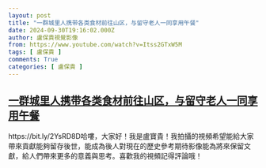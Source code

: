 ```yaml
---
layout: post
title: "一群城里人携带各类食材前往山区，与留守老人一同享用午餐"
date: 2024-09-30T19:16:02.000Z
author: 盧保貴視覺影像
from: https://www.youtube.com/watch?v=Itss2GTxW5M
tags: [ 盧保貴 ]
comments: True
categories: [ 盧保貴 ]
---
```

<!--1727723762000-->
[一群城里人携带各类食材前往山区，与留守老人一同享用午餐](https://www.youtube.com/watch?v=Itss2GTxW5M)
------

<div>
https://bit.ly/2YsRD8D哈嘍，大家好！我是盧寶貴！我拍攝的視頻希望能給大家帶來貢獻能夠留存後世，能成為後人對現在的歷史參考期待影像能為將來保留文獻，給人們帶來更多的意義與思考。喜歡我的視頻記得評論哦！
</div>
